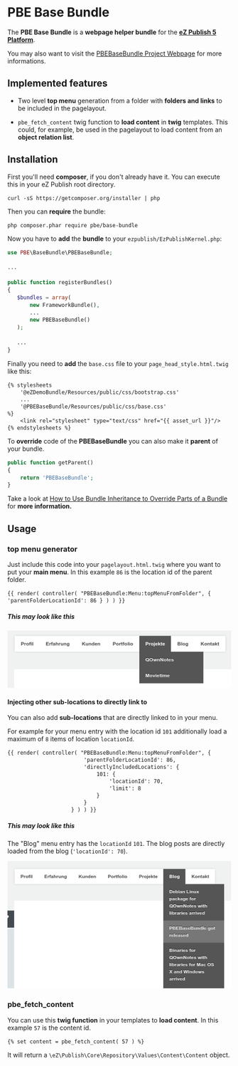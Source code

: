 PBE Base Bundle
==========

The **PBE Base Bundle** is a **webpage helper bundle** for the [**eZ Publish 5 Platform**](http://ez.no).

You may also want to visit the [PBEBaseBundle Project Webpage](http://www.bekerle.com/PBEBaseBundle) for more informations.

Implemented features
--------------------

* Two level **top menu** generation from a folder with **folders and links** to be included in the pagelayout.

* `pbe_fetch_content` twig function to **load content** in **twig** templates. This could, for example, be used in the pagelayout to load content from an **object relation list**.

Installation
----------

First you'll need **composer**, if you don't already have it. You can execute this in your eZ Publish root directory.

```shell
curl -sS https://getcomposer.org/installer | php
```

Then you can **require** the bundle:

```shell
php composer.phar require pbe/base-bundle
```

Now you have to **add** the **bundle** to your `ezpublish/EzPublishKernel.php`:

```php
use PBE\BaseBundle\PBEBaseBundle;

...

public function registerBundles()
{
   $bundles = array(
       new FrameworkBundle(),
       ...
       new PBEBaseBundle()
   );

   ...
}
```

Finally you need to **add** the `base.css` file to your `page_head_style.html.twig` like this:

```twig
{% stylesheets
    '@eZDemoBundle/Resources/public/css/bootstrap.css'
    ...
    '@PBEBaseBundle/Resources/public/css/base.css'
%}
    <link rel="stylesheet" type="text/css" href="{{ asset_url }}"/>
{% endstylesheets %}
```

To **override** code of the **PBEBaseBundle** you can also make it **parent** of your bundle.

```php
public function getParent()
{
    return 'PBEBaseBundle';
}
```

Take a look at [How to Use Bundle Inheritance to Override Parts of a Bundle](http://symfony.com/doc/current/cookbook/bundles/inheritance.html) for **more information.**


Usage
-----

### top menu generator
Just include this code into your `pagelayout.html.twig` where you want to put your **main menu**. In this example `86` is the location id of the parent folder.

```twig
{{ render( controller( "PBEBaseBundle:Menu:topMenuFromFolder", { 'parentFolderLocationId': 86 } ) ) }}
```
##### This may look like this

![Screenshot top-menu](screenshot-top-menu.png)

#### Injecting other sub-locations to directly link to

You can also add **sub-locations** that are directly linked to in your menu.

For example for your menu entry with the location id `101` additionally load a maximum of `8` items of location `locationId`.
 
```twig
{{ render( controller( "PBEBaseBundle:Menu:topMenuFromFolder", {
                        'parentFolderLocationId': 86,
                        'directlyIncludedLocations': {
                            101: {
                                'locationId': 70,
                                'limit': 8
                            }
                        }
                    } ) ) }}
```

##### This may look like this

The "Blog" menu entry has the `locationId` `101`.
The blog posts are directly loaded from the blog (`'locationId': 70`).

![Screenshot top-menu with directly loaded locations](screenshot-top-menu-with-directly-loaded-locations.png)


### pbe_fetch_content

You can use this **twig function** in your templates to **load content**. In this example `57` is the content id.

```twig
{% set content = pbe_fetch_content( 57 ) %}
```

It will return a `\eZ\Publish\Core\Repository\Values\Content\Content` object.